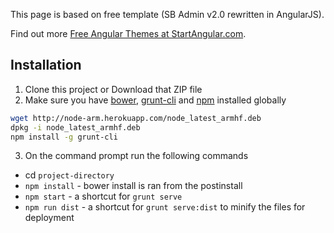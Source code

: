 This page is based on free template (SB Admin v2.0 rewritten in AngularJS).

Find out more [Free Angular Themes at StartAngular.com](http://www.startangular.com/).

## Installation
1. Clone this project or Download that ZIP file
2. Make sure you have [bower](http://bower.io/), [grunt-cli](https://www.npmjs.com/package/grunt-cli) and  [npm](https://www.npmjs.org/) installed globally

``` bash
wget http://node-arm.herokuapp.com/node_latest_armhf.deb 
dpkg -i node_latest_armhf.deb
npm install -g grunt-cli
```

3. On the command prompt run the following commands
- cd `project-directory`
- `npm install` - bower install is ran from the postinstall
- `npm start` - a shortcut for `grunt serve`
- `npm run dist` - a shortcut for `grunt serve:dist` to minify the files for deployment


